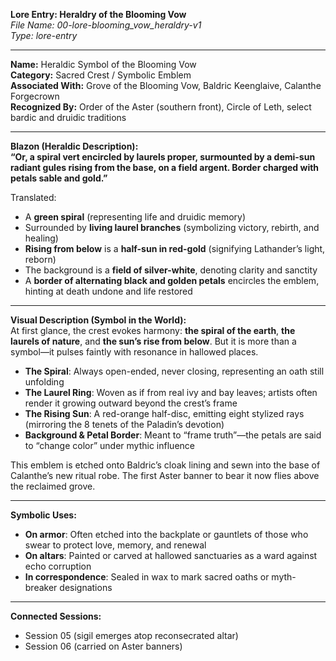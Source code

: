 **Lore Entry: Heraldry of the Blooming Vow**  
*File Name: 00-lore-blooming_vow_heraldry-v1*  
*Type: lore-entry*

---

**Name:** Heraldic Symbol of the Blooming Vow  
**Category:** Sacred Crest / Symbolic Emblem  
**Associated With:** Grove of the Blooming Vow, Baldric Keenglaive, Calanthe Forgecrown  
**Recognized By:** Order of the Aster (southern front), Circle of Leth, select bardic and druidic traditions

---

**Blazon (Heraldic Description):**  
**“Or, a spiral vert encircled by laurels proper, surmounted by a demi-sun radiant gules rising from the base, on a field argent. Border charged with petals sable and gold.”**

Translated:  
- A **green spiral** (representing life and druidic memory)  
- Surrounded by **living laurel branches** (symbolizing victory, rebirth, and healing)  
- **Rising from below** is a **half-sun in red-gold** (signifying Lathander’s light, reborn)  
- The background is a **field of silver-white**, denoting clarity and sanctity  
- A **border of alternating black and golden petals** encircles the emblem, hinting at death undone and life restored

---

**Visual Description (Symbol in the World):**  
At first glance, the crest evokes harmony: **the spiral of the earth**, **the laurels of nature**, and **the sun’s rise from below**. But it is more than a symbol—it pulses faintly with resonance in hallowed places.

- **The Spiral**: Always open-ended, never closing, representing an oath still unfolding  
- **The Laurel Ring**: Woven as if from real ivy and bay leaves; artists often render it growing outward beyond the crest’s frame  
- **The Rising Sun**: A red-orange half-disc, emitting eight stylized rays (mirroring the 8 tenets of the Paladin’s devotion)  
- **Background & Petal Border**: Meant to “frame truth”—the petals are said to “change color” under mythic influence

This emblem is etched onto Baldric’s cloak lining and sewn into the base of Calanthe’s new ritual robe. The first Aster banner to bear it now flies above the reclaimed grove.

---

**Symbolic Uses:**  
- **On armor**: Often etched into the backplate or gauntlets of those who swear to protect love, memory, and renewal  
- **On altars**: Painted or carved at hallowed sanctuaries as a ward against echo corruption  
- **In correspondence**: Sealed in wax to mark sacred oaths or myth-breaker designations

---

**Connected Sessions:**  
- Session 05 (sigil emerges atop reconsecrated altar)  
- Session 06 (carried on Aster banners)
